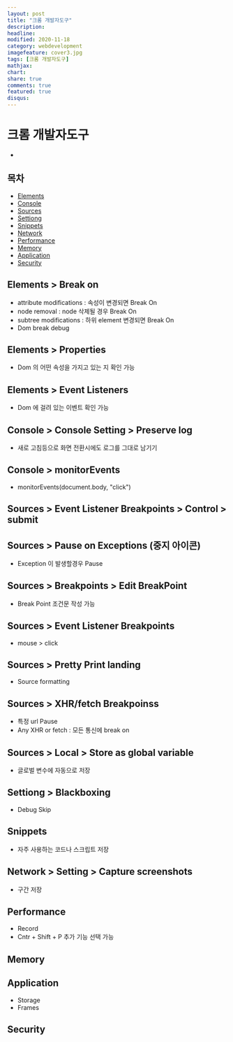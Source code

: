 ```yaml
---
layout: post
title: "크롬 개발자도구"
description: 
headline: 
modified: 2020-11-18
category: webdevelopment
imagefeature: cover3.jpg
tags: [크롬 개발자도구]
mathjax: 
chart: 
share: true
comments: true
featured: true
disqus:
---
```


# 크롬 개발자도구
-  

## 목차
- [Elements](#Elements)
- [Console](#Console)
- [Sources](#Sources)
- [Settiong](#Settiong)
- [Snippets](#Snippets)
- [Network](#Network)
- [Performance](#Performance)
- [Memory](#Memory)
- [Application](#Application)
- [Security](#Security)


## Elements > Break on
- attribute modifications : 속성이 변경되면 Break On
- node removal : node 삭제될 경우 Break On
- subtree modifications : 하위 element 변경되면 Break On
- Dom break debug

## Elements > Properties
- Dom 의 어떤 속성을 가지고 있는 지 확인 가능

## Elements > Event Listeners
- Dom 에 걸려 있는 이벤트 확인 가능


## Console > Console Setting > Preserve log
- 새로 고침등으로 화면 전환시에도 로그를 그대로 남기기

## Console > monitorEvents
- monitorEvents(document.body, "click")

## Sources > Event Listener Breakpoints > Control > submit

## Sources > Pause on Exceptions (중지 아이콘)
- Exception 이 발생할경우 Pause

## Sources > Breakpoints > Edit BreakPoint
- Break Point 조건문 작성 가능

## Sources > Event Listener Breakpoints 
- mouse > click

## Sources > Pretty Print landing
- Source formatting

## Sources > XHR/fetch Breakpoinss
- 특정 url Pause
- Any XHR or fetch : 모든 통신에 break on

## Sources > Local > Store as global variable
- 글로벌 변수에 자동으로 저장




## Settiong > Blackboxing
- Debug Skip


## Snippets
- 자주 사용하는 코드나 스크립트 저장

## Network > Setting > Capture screenshots
- 구간 저장

## Performance 
- Record 
- Cntr + Shift + P 추가 기능 선택 가능

## Memory

## Application
- Storage
- Frames

## Security